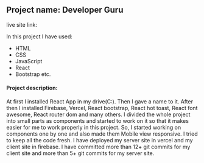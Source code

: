## Project name: Developer Guru

live site link: 

In this project I have used:
* HTML 
* CSS
* JavaScript
* React
* Bootstrap etc.

#### Project description:
At first I installed React App in my drive(C:). Then I gave a name to it. After then I installed Firebase, Vercel, React bootstrap, React hot toast, React font awesome, React router dom and many others. I divided the whole project into small parts as components and started to work on it so that it makes easier for me to work properly in this project. So, I started working on components one by one and also made them Mobile view responsive. I tried to keep all the code fresh. I have deployed my server site in vercel and my client site in firebase. I have committed more than 12+ git commits for my client site and more than 5+ git commits for my server site.